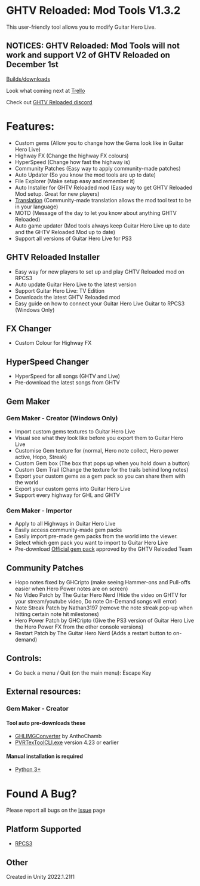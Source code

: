 # GHTV Reloaded: Mod Tools V1.3.2
This user-friendly tool allows you to modify Guitar Hero Live.

## NOTICES: GHTV Reloaded: Mod Tools will not work and support V2 of GHTV Reloaded on December 1st 

[Builds/downloads](https://github.com/Nathan31973/GHTV-Reloaded-Mod-Tools/releases)

Look what coming next at [Trello](https://trello.com/b/TF0FCD5m/ghtv-reloaded-mod-tools)

Check out [GHTV Reloaded discord](http://ghtv.reloaded.stickgaming.net)

# Features:
- Custom gems (Allow you to change how the Gems look like in Guitar Hero Live)
- Highway FX (Change the highway FX colours)
- HyperSpeed (Change how fast the highway is)
- Community Patches (Easy way to apply community-made patches)
- Auto Updater (So you know the mod tools are up to date)
- File Explorer (Make setup easy and remember it)
- Auto Installer for GHTV Reloaded mod (Easy way to get GHTV Reloaded Mod setup. Great for new players)
- [Translation](https://github.com/Nathan31973/GHTV-Reloaded-Mods-Tools-Assets/tree/main/TRANSLATIONS) (Community-made translation allows the mod tool text to be in your language)
- MOTD (Message of the day to let you know about anything GHTV Reloaded)
- Auto game updater (Mod tools always keep Guitar Hero Live up to date and the GHTV Reloaded Mod up to date)
- Support all versions of Guitar Hero Live for PS3

## GHTV Reloaded Installer
- Easy way for new players to set up and play GHTV Reloaded mod on RPCS3
- Auto update Guitar Hero Live to the latest version
- Support Guitar Hero Live: TV Edition
- Downloads the latest GHTV Reloaded mod
- Easy guide on how to connect your Guitar Hero Live Guitar to RPCS3 (Windows Only)

## FX Changer
- Custom Colour for Highway FX

## HyperSpeed Changer
- HyperSpeed for all songs (GHTV and Live)
- Pre-download the latest songs from GHTV

## Gem Maker
### Gem Maker - Creator (Windows Only)
- Import custom gems textures to Guitar Hero Live
- Visual see what they look like before you export them to Guitar Hero Live
- Customise Gem texture for (normal, Hero note collect, Hero power active, Hopo, Streak)
- Custom Gem box (The box that pops up when you hold down a button)
- Custom Gem Trail (Change the texture for the trails behind long notes)
- Export your custom gems as a gem pack so you can share them with the world
- Export your custom gems into Guitar Hero Live
- Support every highway for GHL and GHTV

### Gem Maker - Importor
- Apply to all Highways in Guitar Hero Live
- Easily access community-made gem packs
- Easily import pre-made gem packs from the world into the viewer.
- Select which gem pack you want to import to Guitar Hero Live
- Pre-download [Official gem pack](https://github.com/Nathan31973/GHTV-Reloaded-Official-Gem-Packs) approved by the GHTV Reloaded Team

## Community Patches
- Hopo notes fixed by GHCripto (make seeing Hammer-ons and Pull-offs easier when Hero Power notes are on screen)
- No Video Patch by The Guitar Hero Nerd (Hide the video on GHTV for your stream/youtube video, Do note On-Demand songs will error)
- Note Streak Patch by Nathan3197 (remove the note streak pop-up when hitting certain note hit milestones)
- Hero Power Patch by GHCripto (Give the PS3 version of Guitar Hero Live the Hero Power FX from the other console versions)
- Restart Patch by The Guitar Hero Nerd (Adds a restart button to on-demand)

## Controls:
- Go back a menu / Quit (on the main menu): Escape Key

## External resources:
### Gem Maker - Creator
#### Tool auto pre-downloads these
- [GHLIMGConverter](https://github.com/AnthoChamb/GHLIMGConverter) by AnthoChamb
- [PVRTexToolCLI.exe](https://www.imgtec.com/developers/powervr-sdk-tools/legacy-downloads/) version 4.23 or earlier
#### Manual installation is required
- [Python 3+](https://www.python.org/downloads/)

# Found A Bug?
Please report all bugs on the [Issue](https://github.com/Nathan31973/GHTV-Reloaded-Mod-Tools/issues) page

## Platform Supported
- [RPCS3](https://rpcs3.net/)


## Other
Created in Unity 2022.1.21f1
